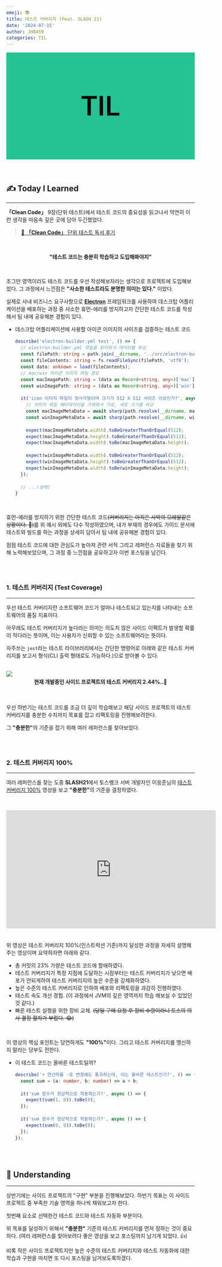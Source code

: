 ```yaml
---
emoji: 📚
title: 테스트 커버리지 (Feat. SLASH 21)
date: '2024-07-15'
author: JH8459
categories: TIL
---
```


![github-blog.png](../../assets/common/TIL.jpeg)

<br>

## ✍️ **T**oday **I** **L**earned

---

**「Clean Code」** 9장(단위 테스트)에서 테스트 코드의 중요성을 읽고나서 막연히 이런 생각을 마음속 깊은 곳에 담아 두긴했었다.

> <a href="https://blog.jh8459.com/2023-04-09-BOOK/" target="_blank">📌 <strong>「Clean Code」</strong> 단위 테스트 독서 후기</a>

<br>
<p align="center"><strong>"테스트 코드는 충분히 학습하고 도입해봐야지"</strong></p>
<br>

조그만 영역이라도 테스트 코드를 우선 작성해보자라는 생각으로 프로젝트에 도입해보았다. 그 과정에서 느낀점은 <strong>"사소한 테스트라도 분명한 의미는 있다."</strong> 이었다.

실제로 사내 비즈니스 요구사항으로 <a href="https://www.electronjs.org/" target="_blank"><strong>Electron</strong></a> 프레임워크를 사용하여 데스크탑 어플리케이션을 배포하는 과정 중 사소한 휴먼-에러를 방지하고자 간단한 테스트 코드를 작성해서 팀 내에 공유해본 경험이 있다.

- 데스크탑 어플리케이션에 사용할 아이콘 이미지의 사이즈를 검증하는 테스트 코드

  ```typescript
  describe('electron-builder.yml test', () => {
    // electron-builder.yml 파일을 읽어와서 데이터를 파싱
    const filePath: string = path.join(__dirname, '../src/electron-builder.yml');
    const fileContents: string = fs.readFileSync(filePath, 'utf8');
    const data: unknown = load(fileContents);
    // mac/win 아이콘 이미지 파일 경로
    const macImagePath: string = (data as Record<string, any>)['mac']['icon'];
    const winImagePath: string = (data as Record<string, any>)['win']['icon'];

    it('icon 이미지 파일이 정사각형이며 크기가 512 X 512 사이즈 이상인가?', async () => {
      // 이미지 파일 메타데이터을 가져와서 가로, 세로 크기를 비교
      const macImageMetaData = await sharp(path.resolve(__dirname, macImagePath)).metadata();
      const winImageMetaData = await sharp(path.resolve(__dirname, winImagePath)).metadata();

      expect(macImageMetaData.width).toBeGreaterThanOrEqual(512);
      expect(macImageMetaData.height).toBeGreaterThanOrEqual(512); 
      expect(macImageMetaData.width).toBe(macImageMetaData.height);

      expect(winImageMetaData.width).toBeGreaterThanOrEqual(512);
      expect(winImageMetaData.height).toBeGreaterThanOrEqual(512); 
      expect(winImageMetaData.width).toBe(winImageMetaData.height);
    });

    // ...(생략)
  }
  ```
<br>

휴먼-에러를 방지하기 위한 간단한 테스트 코드<del>(커버리지는 아직은 사막의 모래알같은 상황이다. 🥲)</del>를 위 예시 외에도 다수 작성하였으며, 내가 부재의 경우에도 가이드 문서에 테스트와 빌드를 하는 과정을 상세히 담아서 팀 내에 공유해본 경험이 있다.

점점 테스트 코드에 대한 관심도가 높아져 관련 서적 그리고 레퍼런스 자료들을 찾기 위해 노력해보았으며, 그 과정 중 느낀점을 공유하고자 이번 포스팅을 남긴다.

<br>
<br>

### 1. 테스트 커버리지 (Test Coverage)

---

우선 테스트 커버리지란 소프트웨어 코드가 얼마나 테스트되고 있는지를 나타내는 소프트웨어의 품질 지표이다.

아무래도 테스트 커버리지가 높다라는 의미는 의도치 않은 사이드 이펙트가 발생할 확률이 적다라는 뜻이며, 이는 사용자가 신뢰할 수 있는 소프트웨어라는 뜻이다.

자주쓰는 `jest`라는 테스트 라이브러리에서는 간단한 명령어로 아래와 같은 테스트 커버리지를 보고서 형식(CLI 출력 형태로도 가능하다.)으로 받아볼 수 있다.

<br>

<img src="https://jh8459.s3.ap-northeast-2.amazonaws.com/blog/2024-07-15-TIL/jest.png"/>
<br>
<center><strong>현재 개발중인 사이드 프로젝트의 테스트 커버리지 2.44%..🥲</strong></center><br><br>

우선 하반기는 테스트 코드를 조금 더 깊이 학습해보고 해당 사이드 프로젝트의 테스트 커버리지를 충분한 수치까지 목표를 잡고 리팩토링을 진행해보려한다.

그 <strong>"충분한"</strong>의 기준을 잡기 위해 여러 레퍼런스를 찾아보았다.

<br>
<br>

### 2. 테스트 커버리지 100%

---

여러 레퍼런스를 찾는 도중 <strong>SLASH21</strong>에서 토스뱅크 서버 개발자인 이응준님의 <a href="https://toss.im/slash-21/sessions/1-6" target="_blank">테스트 커버리지 100%</a> 영상을 보고 <strong>"충분한"</strong>의 기준을 결정하였다.

<br><center><iframe width="560" height="315" src="https://www.youtube.com/embed/jdlBu2vFv58?si=hn9E3KSIDO53WaKR" title="YouTube video player" frameborder="0" allow="accelerometer; autoplay; clipboard-write; encrypted-media; gyroscope; picture-in-picture; web-share" referrerpolicy="strict-origin-when-cross-origin" allowfullscreen></iframe></center><br>

위 영상은 테스트 커버리지 100%(인스트럭션 기준)까지 달성한 과정을 자세히 설명해주는 영상이며 요약하자면 아래와 같다.

- 총 커밋의 23% 가량은 테스트 코드에 할애하였다.
- 테스트 커버리지가 특정 지점에 도달하는 시점부터는 테스트 커버리지가 낮으면 배포가 안되게하여 테스트 커버리지의 높은 수준을 강제화하였다.
- 높은 수준의 테스트 커버리지로 인하여 배포와 리팩토링을 과감히 진행하였다.
- 테스트 속도 개선 경험. (이 과정에서 JVM의 깊은 영역까지 학습 해보실 수 있었던것 같다.)
- 빠른 테스트 실행을 위한 장비 교체. <del>(당일 구매 요청 후 장비 수령이라니 토스의 의사 결정 절차가 부럽다. 😂)</del>

<br>

이 영상의 핵심 포인트는 당연하게도 <strong>"100%"</strong>이다. 그리고 테스트 커버리지를 맹신하지 말라는 당부도 전한다.

- 이 테스트 코드는 올바른 테스트일까?

  ```typescript
  describe('+ 연산자를 -로 변경해도 통과하는데, 이는 올바른 테스트인가?', () => {
    const sum = (a: number, b: number) => a + b;

    it('sum 함수가 정상적으로 작동하는가?', async () => {
      expect(sum(1, 0)).toBe(0);
    });

    it('sum 함수가 정상적으로 작동하는가?', async () => {
      expect(sum(0, 0)).toBe(0);
    });
  });
  ```

<br>
<br>

## 🤔 Understanding

---

상반기에는 사이드 프로젝트의 "구현" 부분을 진행해보았다. 하반기 목표는 이 사이드 프로젝트 중 부족한 기술 영역을 하나씩 채워보고자 한다.

첫번째 요소로 선택한건 테스트 코드와 테스트 자동화 부분이다.

위 목표를 달성하기 위해서 <strong>"충분한"</strong> 기준의 테스트 커버리지를 먼저 정하는 것이 중요하다. (여러 레퍼런스를 찾아보려다 좋은 영상을 보고 포스팅까지 남기게 되었다. 👍)

비록 작은 사이드 프로젝트지만 높은 수준의 테스트 커버리지와 테스트 자동화에 대한 학습과 구현을 마치면 또 다시 포스팅을 남겨보도록하겠다.

<br>
<br>

```toc

```

